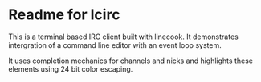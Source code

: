 # Readme for lcirc

This is a terminal based IRC client built with linecook.  It demonstrates
intergration of a command line editor with an event loop system.

It uses completion mechanics for channels and nicks and highlights these
elements using 24 bit color escaping.

